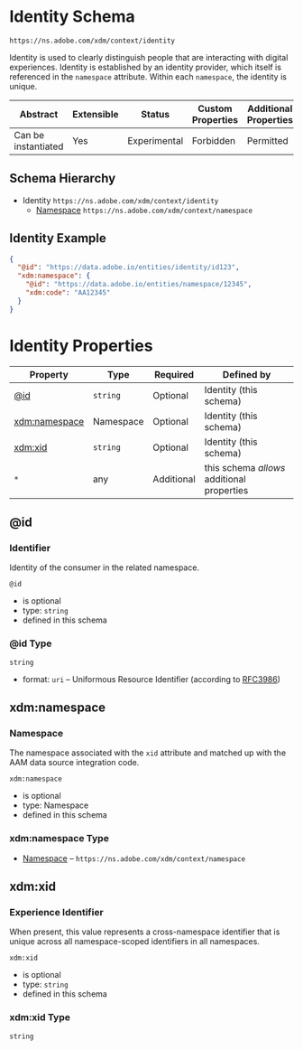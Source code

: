 
# Identity Schema

```
https://ns.adobe.com/xdm/context/identity
```

Identity is used to clearly distinguish people that are interacting with digital experiences. Identity is established by an identity provider, which itself is referenced in the `namespace` attribute. Within each `namespace`, the identity is unique.

| Abstract | Extensible | Status | Custom Properties | Additional Properties | Defined In |
|----------|------------|--------|-------------------|-----------------------|------------|
| Can be instantiated | Yes | Experimental | Forbidden | Permitted | [context/identity.schema.json](context/identity.schema.json) |
## Schema Hierarchy

* Identity `https://ns.adobe.com/xdm/context/identity`
  * [Namespace](namespace.schema.md) `https://ns.adobe.com/xdm/context/namespace`


## Identity Example
```json
{
  "@id": "https://data.adobe.io/entities/identity/id123",
  "xdm:namespace": {
    "@id": "https://data.adobe.io/entities/namespace/12345",
    "xdm:code": "AA12345"
  }
}
```

# Identity Properties

| Property | Type | Required | Defined by |
|----------|------|----------|------------|
| [@id](#@id) | `string` | Optional | Identity (this schema) |
| [xdm:namespace](#xdmnamespace) | Namespace | Optional | Identity (this schema) |
| [xdm:xid](#xdmxid) | `string` | Optional | Identity (this schema) |
| `*` | any | Additional | this schema *allows* additional properties |

## @id
### Identifier

Identity of the consumer in the related namespace.

`@id`
* is optional
* type: `string`
* defined in this schema

### @id Type


`string`
* format: `uri` – Uniformous Resource Identifier (according to [RFC3986](http://tools.ietf.org/html/rfc3986))






## xdm:namespace
### Namespace

The namespace associated with the `xid` attribute and matched up with the AAM data source integration code.

`xdm:namespace`
* is optional
* type: Namespace
* defined in this schema

### xdm:namespace Type


* [Namespace](namespace.schema.md) – `https://ns.adobe.com/xdm/context/namespace`





## xdm:xid
### Experience Identifier

When present, this value represents a cross-namespace identifier that is unique across all namespace-scoped identifiers in all namespaces.

`xdm:xid`
* is optional
* type: `string`
* defined in this schema

### xdm:xid Type


`string`





